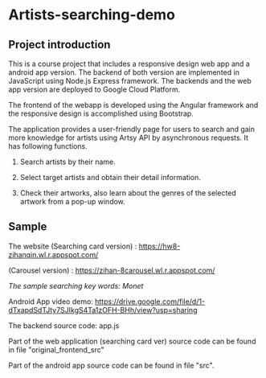 # Artists-searching-demo


## Project introduction


This is a course project that includes a responsive design web app and a android app version.
The backend of both version are implemented in JavaScript using Node.js Express framework. The backends and the web app version are deployed to Google Cloud Platform.


The frontend of the webapp is developed using the Angular framework and the responsive design is accomplished using Bootstrap.


The application provides a user-friendly page for users to search and gain more knowledge for artists using Artsy API by asynchronous requests. It has following functions.


1. Search artists by their name.

2. Select target artists and obtain their detail information.

3. Check their artworks, also learn about the genres of the selected artwork from a pop-up window.



## Sample


The website (Searching card version) : https://hw8-zihanqin.wl.r.appspot.com/

(Carousel version) : https://zihan-8carousel.wl.r.appspot.com/


_The sample searching key words: Monet_


Android App video demo: https://drive.google.com/file/d/1-dTxapdSdTJty7SJIkgS4Ta1zOFH-BHh/view?usp=sharing


The backend source code: app.js


Part of the web application (searching card ver) source code can be found in file "original_frontend_src"


Part of the android app source code can be found in file "src".

